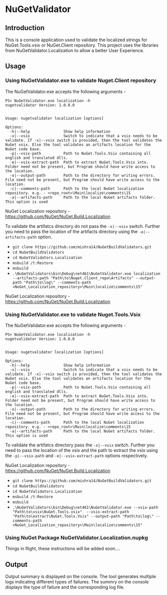 # NuGetValidator

## Introduction

This is a console application used to validate the localized strings for NuGet.Tools.vsix or NuGet.Client repository. This project uses the libraries from NuGetValidator.Localization to allow a better User Experience.


## Usage

### Using NuGetValidator.exe to validate Nuget.Client repository

The NuGetValidator.exe accepts the following arguments - 

```
PS> NuGetValidator.exe localization -h
nugetvalidator Version: 1.0.0.0


Usage: nugetvalidator localization [options]

Options:
  -h|--help               Show help information
  -x|--vsix               Switch to indicate that a vsix needs to be validate. If -x|--vsix switch is provided, then the tool validates the NuGet vsix. Else the tool validates an artifacts location for the NuGet code base.
  -p|--vsix-path          Path to NuGet.Tools.Vsix containing all english and translated dlls.
  -e|--vsix-extract-path  Path to extract NuGet.Tools.Vsix into. Folder need not be present, but Program should have write access to the location.
  -o|--output-path        Path to the directory for writing errors. File need not be present, but Program should have write access to the location.
  -c|--comments-path      Path to the local NuGet localization repository. e.g. - <repo_root>\Main\localize\comments\15
  -a|--artifacts-path     Path to the local NuGet artifacts folder. This option is used
```

NuGet Localization repository - https://github.com/NuGet/NuGet.Build.Localization

To validate the artifatcs directory do not pass the `-x|--vsix` switch. Further you need to pass the location of the artifacts directory using the `-a|--artifacts-path` option.

* `git clone https://github.com/mishra14/NuGetBuildValidators.git`
* `cd NuGetBuildValidators`
* `cd NuGetValidators.Localization`
* `msbuild /t:Restore`
* `msbuild`
* `.\NuGetValidators\bin\Debug\net461\NuGetValidator.exe localization --artifacts-path "Path\to\Nuget.Client_repo\Artifacts" --output-path "Path\to\log\" --comments-path <NuGet_Localization_repository>\Main\localize\comments\15"`


NuGet Localization repository - https://github.com/NuGet/NuGet.Build.Localization


### Using NuGetValidator.exe to validate Nuget.Tools.Vsix

The NuGetValidator.exe accepts the following arguments - 

```
PS> NuGetValidator.exe localization -h
nugetvalidator Version: 1.0.0.0


Usage: nugetvalidator localization [options]

Options:
  -h|--help               Show help information
  -x|--vsix               Switch to indicate that a vsix needs to be validate. If -x|--vsix switch is provided, then the tool validates the NuGet vsix. Else the tool validates an artifacts location for the NuGet code base.
  -p|--vsix-path          Path to NuGet.Tools.Vsix containing all english and translated dlls.
  -e|--vsix-extract-path  Path to extract NuGet.Tools.Vsix into. Folder need not be present, but Program should have write access to the location.
  -o|--output-path        Path to the directory for writing errors. File need not be present, but Program should have write access to the location.
  -c|--comments-path      Path to the local NuGet localization repository. e.g. - <repo_root>\Main\localize\comments\15
  -a|--artifacts-path     Path to the local NuGet artifacts folder. This option is used
```

To validate the artifatcs directory pass the `-x|--vsix` switch. Further you need to pass the location of the vsix and the path to extract the vsix using the `-p|--vsix-path` and `-e|--vsix-extract-path` options respectively.

NuGet Localization repository - https://github.com/NuGet/NuGet.Build.Localization

* `git clone https://github.com/mishra14/NuGetBuildValidators.git`
* `cd NuGetBuildValidators`
* `cd NuGetValidators.Localization`
* `msbuild /t:Restore`
* `msbuild`
* `.\NuGetValidators\bin\Debug\net461\NuGetValidator.exe --vsix-path "Path\to\vsix\NuGet.Tools.vsix"  --vsix-extract-path "Path\to\extract\NuGet.Tools.Vsix" --output-path "Path\to\log\" --comments-path <NuGet_Localization_repository>\Main\localize\comments\15"`

### Using NuGet Package NuGetValidator.Localization.nupkg

Things in flight, these instructions will be added soon....

## Output

Output summary is displayed on the console. The tool generates multiple logs indicating different types of failures. The summry on the console displays the type of failure and the corresponding log file.
